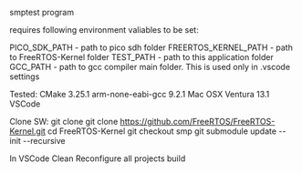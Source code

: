smptest program

requires following environment valiables to be set:

PICO_SDK_PATH - path to pico sdh folder
FREERTOS_KERNEL_PATH - path to FreeRTOS-Kernel folder
TEST_PATH - path to this application folder
GCC_PATH - path to gcc compiler main folder. This is used only in .vscode settings

Tested:
CMake 3.25.1
arm-none-eabi-gcc 9.2.1
Mac OSX Ventura 13.1
VSCode 

Clone SW:
git clone <tbd>
git clone https://github.com/FreeRTOS/FreeRTOS-Kernel.git
cd FreeRTOS-Kernel
git checkout smp
git submodule update --init --recursive

In VSCode
Clean Reconfigure all projects
build
